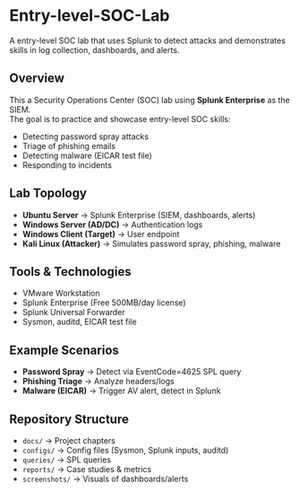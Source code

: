 # Entry-level-SOC-Lab
A entry-level SOC lab that uses Splunk to detect attacks and demonstrates skills in log collection, dashboards, and alerts.

## Overview
This a Security Operations Center (SOC) lab using **Splunk Enterprise** as the SIEM.  
The goal is to practice and showcase entry-level SOC skills:
- Detecting password spray attacks
- Triage of phishing emails
- Detecting malware (EICAR test file)
- Responding to incidents

## Lab Topology
- **Ubuntu Server** → Splunk Enterprise (SIEM, dashboards, alerts)
- **Windows Server (AD/DC)** → Authentication logs
- **Windows Client (Target)** → User endpoint
- **Kali Linux (Attacker)** → Simulates password spray, phishing, malware

## Tools & Technologies
- VMware Workstation
- Splunk Enterprise (Free 500MB/day license)
- Splunk Universal Forwarder
- Sysmon, auditd, EICAR test file

## Example Scenarios
- **Password Spray** → Detect via EventCode=4625 SPL query
- **Phishing Triage** → Analyze headers/logs
- **Malware (EICAR)** → Trigger AV alert, detect in Splunk

## Repository Structure
- `docs/` → Project chapters
- `configs/` → Config files (Sysmon, Splunk inputs, auditd)
- `queries/` → SPL queries
- `reports/` → Case studies & metrics
- `screenshots/` → Visuals of dashboards/alerts

